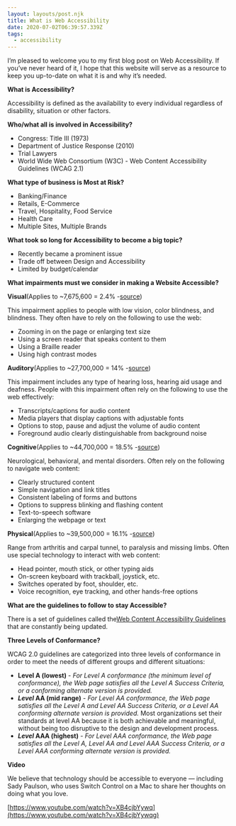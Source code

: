 ```yaml
---
layout: layouts/post.njk
title: What is Web Accessibility
date: 2020-07-02T06:39:57.339Z
tags:
  - accessibility
---
```

I’m pleased to welcome you to my first blog post on Web Accessibility. If you’ve never heard of it, I hope that this website will serve as a resource to keep you up-to-date on what it is and why it’s needed.

**What is Accessibility?**

Accessibility is defined as the availability to every individual regardless of disability, situation or other factors.

**Who/what all is involved in Accessibility?**

* Congress: Title III (1973)
* Department of Justice Response (2010)
* Trial Lawyers
* World Wide Web Consortium (W3C) - Web Content Accessibility Guidelines (WCAG 2.1)

**What type of business is Most at Risk?**

* Banking/Finance
* Retails, E-Commerce
* Travel, Hospitality, Food Service
* Health Care
* Multiple Sites, Multiple Brands

**What took so long for Accessibility to become a big topic?**

* Recently became a prominent issue
* Trade off between Design and Accessibility
* Limited by budget/calendar

**What impairments must we consider in making a Website Accessible?**

**Visual**(Applies to ~7,675,600 = 2.4% -[source](https://www.nfb.org/resources/blindness-statistics?gclid=EAIaIQobChMIisyNzcyI3AIVg7bACh11lQJNEAAYASAAEgIAc_D_BwE))

This impairment applies to people with low vision, color blindness, and blindness. They often have to rely on the following to use the web:

* Zooming in on the page or enlarging text size
* Using a screen reader that speaks content to them
* Using a Braille reader
* Using high contrast modes

**Auditory**(Applies to ~27,700,000 = 14% -[source](https://www.nidcd.nih.gov/health/statistics/quick-statistics-hearing))

This impairment includes any type of hearing loss, hearing aid usage and deafness. People with this impairment often rely on the following to use the web effectively:

* Transcripts/captions for audio content
* Media players that display captions with adjustable fonts
* Options to stop, pause and adjust the volume of audio content
* Foreground audio clearly distinguishable from background noise

**Cognitive**(Applies to ~44,700,000 = 18.5% -[source](https://www.caregiver.org/incidence-and-prevalence-major-causes-brain-impairment))

Neurological, behavioral, and mental disorders. Often rely on the following to navigate web content:

* Clearly structured content
* Simple navigation and link titles
* Consistent labeling of forms and buttons
* Options to suppress blinking and flashing content
* Text-to-speech software
* Enlarging the webpage or text

**Physical**(Applies to ~39,500,000 = 16.1% -[source](https://www.cdc.gov/nchs/fastats/disability.htm))

Range from arthritis and carpal tunnel, to paralysis and missing limbs. Often use special technology to interact with web content:

* Head pointer, mouth stick, or other typing aids
* On-screen keyboard with trackball, joystick, etc.
* Switches operated by foot, shoulder, etc.
* Voice recognition, eye tracking, and other hands-free options

**What are the guidelines to follow to stay Accessible?**

There is a set of guidelines called the[Web Content Accessibility Guidelines](https://www.w3.org/WAI/standards-guidelines/wcag/) that are constantly being updated.

**Three Levels of Conformance?**

WCAG 2.0 guidelines are categorized into three levels of conformance in order to meet the needs of different groups and different situations:

* **Level A (lowest)** - *For Level A conformance (the minimum level of conformance), the Web page satisfies all the Level A Success Criteria, or a conforming alternate version is provided.*
* ***Level* AA (mid range)** - *For Level AA conformance, the Web page satisfies all the Level A and Level AA Success Criteria, or a Level AA conforming alternate version is provided.* Most organizations set their standards at level AA because it is both achievable and meaningful, without being too disruptive to the design and development process.
* ***Level* AAA (highest)** - *For Level AAA conformance, the Web page satisfies all the Level A, Level AA and Level AAA Success Criteria, or a Level AAA conforming alternate version is provided.*

**Video**

We believe that technology should be accessible to everyone — including Sady Paulson, who uses Switch Control on a Mac to share her thoughts on doing what you love.

[https://www.youtube.com/watch?v=XB4cjbYywq](https://www.youtube.com/watch?v=XB4cjbYywqg)
